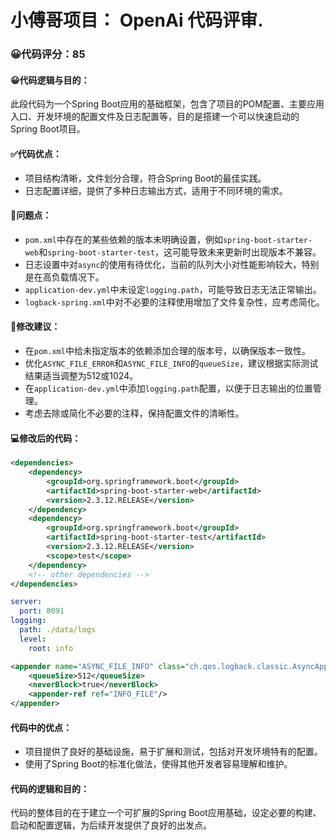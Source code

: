 # 小傅哥项目： OpenAi 代码评审.
### 😀代码评分：85
#### 😀代码逻辑与目的：
此段代码为一个Spring Boot应用的基础框架，包含了项目的POM配置、主要应用入口、开发环境的配置文件及日志配置等，目的是搭建一个可以快速启动的Spring Boot项目。
#### ✅代码优点：
- 项目结构清晰，文件划分合理，符合Spring Boot的最佳实践。
- 日志配置详细，提供了多种日志输出方式，适用于不同环境的需求。
#### 🤔问题点：
- `pom.xml`中存在的某些依赖的版本未明确设置，例如`spring-boot-starter-web`和`spring-boot-starter-test`，这可能导致未来更新时出现版本不兼容。
- 日志设置中对`async`的使用有待优化，当前的队列大小对性能影响较大，特别是在高负载情况下。
- `application-dev.yml`中未设定`logging.path`，可能导致日志无法正常输出。
- `logback-spring.xml`中对不必要的注释使用增加了文件复杂性，应考虑简化。

#### 🎯修改建议：
- 在`pom.xml`中给未指定版本的依赖添加合理的版本号，以确保版本一致性。
- 优化`ASYNC_FILE_ERROR`和`ASYNC_FILE_INFO`的`queueSize`，建议根据实际测试结果适当调整为512或1024。
- 在`application-dev.yml`中添加`logging.path`配置，以便于日志输出的位置管理。
- 考虑去除或简化不必要的注释，保持配置文件的清晰性。

#### 💻修改后的代码：
```xml
<dependencies>
    <dependency>
        <groupId>org.springframework.boot</groupId>
        <artifactId>spring-boot-starter-web</artifactId>
        <version>2.3.12.RELEASE</version>
    </dependency>
    <dependency>
        <groupId>org.springframework.boot</groupId>
        <artifactId>spring-boot-starter-test</artifactId>
        <version>2.3.12.RELEASE</version>
        <scope>test</scope>
    </dependency>
    <!-- other dependencies -->
</dependencies>
```
```yaml
server:
  port: 8091
logging:
  path: ./data/logs
  level:
    root: info
```
```xml
<appender name="ASYNC_FILE_INFO" class="ch.qos.logback.classic.AsyncAppender">
    <queueSize>512</queueSize>
    <neverBlock>true</neverBlock>
    <appender-ref ref="INFO_FILE"/>
</appender>
```
#### 代码中的优点：
- 项目提供了良好的基础设施，易于扩展和测试，包括对开发环境特有的配置。
- 使用了Spring Boot的标准化做法，使得其他开发者容易理解和维护。

#### 代码的逻辑和目的：
代码的整体目的在于建立一个可扩展的Spring Boot应用基础，设定必要的构建、启动和配置逻辑，为后续开发提供了良好的出发点。